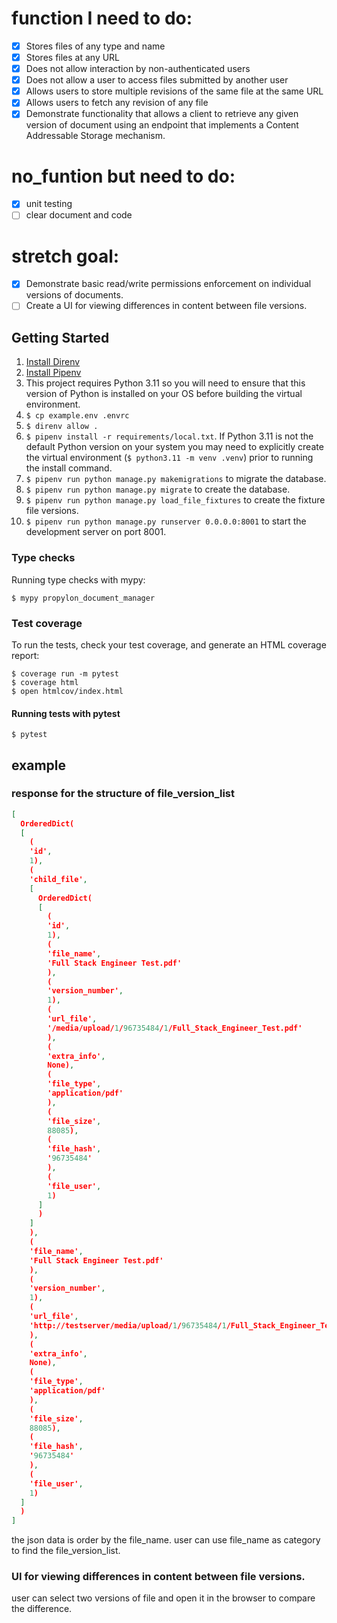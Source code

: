 # function I need to do:

- [x] Stores files of any type and name
- [x] Stores files at any URL
- [x] Does not allow interaction by non-authenticated users
- [x] Does not allow a user to access files submitted by another user
- [x] Allows users to store multiple revisions of the same file at the same URL
- [x] Allows users to fetch any revision of any file
- [x] Demonstrate functionality that allows a client to retrieve any given version of document
  using an endpoint that implements a Content Addressable Storage mechanism.

# no_funtion but need to do:

- [x] unit testing
- [ ] clear document and code

# stretch goal:

- [x] Demonstrate basic read/write permissions enforcement on individual versions of documents.
- [ ] Create a UI for viewing differences in content between file versions.

## Getting Started

1. [Install Direnv](https://direnv.net/docs/installation.html)
2. [Install Pipenv](https://pipenv.pypa.io/en/latest/installation/)
3. This project requires Python 3.11 so you will need to ensure that this version of Python is installed on your OS
   before building the virtual environment.
4. `$ cp example.env .envrc`
5. `$ direnv allow .`
6. `$ pipenv install -r requirements/local.txt`. If Python 3.11 is not the default Python version on your system you may
   need to explicitly create the virtual environment (`$ python3.11 -m venv .venv`) prior to running the install
   command.
7. `$ pipenv run python manage.py makemigrations` to migrate the database.
8. `$ pipenv run python manage.py migrate` to create the database.
8. `$ pipenv run python manage.py load_file_fixtures` to create the fixture file versions.
9. `$ pipenv run python manage.py runserver 0.0.0.0:8001` to start the development server on port 8001.

### Type checks

Running type checks with mypy:

    $ mypy propylon_document_manager

### Test coverage

To run the tests, check your test coverage, and generate an HTML coverage report:

    $ coverage run -m pytest
    $ coverage html
    $ open htmlcov/index.html

#### Running tests with pytest

    $ pytest

## example

### response for the structure of file_version_list

```json
[
  OrderedDict(
  [
    (
    'id',
    1),
    (
    'child_file',
    [
      OrderedDict(
      [
        (
        'id',
        1),
        (
        'file_name',
        'Full Stack Engineer Test.pdf'
        ),
        (
        'version_number',
        1),
        (
        'url_file',
        '/media/upload/1/96735484/1/Full_Stack_Engineer_Test.pdf'
        ),
        (
        'extra_info',
        None),
        (
        'file_type',
        'application/pdf'
        ),
        (
        'file_size',
        88085),
        (
        'file_hash',
        '96735484'
        ),
        (
        'file_user',
        1)
      ]
      )
    ]
    ),
    (
    'file_name',
    'Full Stack Engineer Test.pdf'
    ),
    (
    'version_number',
    1),
    (
    'url_file',
    'http://testserver/media/upload/1/96735484/1/Full_Stack_Engineer_Test.pdf'
    ),
    (
    'extra_info',
    None),
    (
    'file_type',
    'application/pdf'
    ),
    (
    'file_size',
    88085),
    (
    'file_hash',
    '96735484'
    ),
    (
    'file_user',
    1)
  ]
  )
]
```

the json data is order by the file_name. user can use file_name as category to find the file_version_list.

### UI for viewing differences in content between file versions.

user can select two versions of file and open it in the browser to compare the difference.



